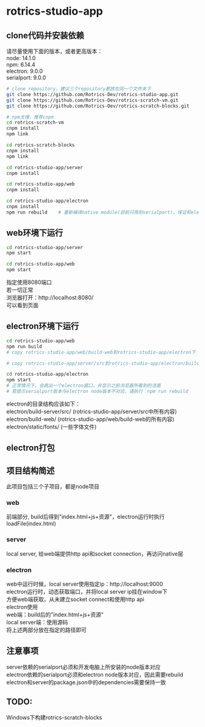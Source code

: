 # rotrics-studio-app

## clone代码并安装依赖
请尽量使用下面的版本，或者更高版本：  
node: 14.1.0  
npm: 6.14.4  
electron: 9.0.0  
serialport: 9.0.0  

```bash
# clone repository，建议三个repository都放在同一个文件夹下
git clone https://github.com/Rotrics-Dev/rotrics-studio-app.git
git clone https://github.com/Rotrics-Dev/rotrics-scratch-vm.git
git clone https://github.com/Rotrics-Dev/rotrics-scratch-blocks.git

# npm太慢，推荐cnpm
cd rotrics-scratch-vm
cnpm install
npm link

cd rotrics-scratch-blocks
cnpm install
npm link

cd rotrics-studio-app/server
cnpm install

cd rotrics-studio-app/web
cnpm install

cd rotrics-studio-app/electron
cnpm install
npm run rebuild    # 重新编译native module(目前只用到serialport)，保证和electron node版本对应
```

## web环境下运行
```bash
cd rotrics-studio-app/server
npm start

cd rotrics-studio-app/web
npm start
```
指定使用8080端口  
若一切正常  
浏览器打开：http://localhost:8080/  
可以看到页面

## electron环境下运行
```bash
cd rotrics-studio-app/web
npm run build
# copy rotrics-studio-app/web/build-web到rotrics-studio-app/electron下

# copy rotrics-studio-app/server/src到rotrics-studio-app/electron/build-server下

cd rotrics-studio-app/electron
npm start
# 正常情况下，会跳出一个electron窗口，并显示之前浏览器所看到的洁面
# 若提示serialport版本与electron node版本不对应，请执行：npm run rebuild
```
electron的目录结构应该如下：  
electron/build-server/src/ (rotrics-studio-app/server/src中所有内容)  
electron/build-web/ (rotrics-studio-app/web/build-web的所有内容)   
electron/static/fonts/ (一些字体文件)

## electron打包

## 项目结构简述
此项目包括三个子项目，都是node项目  
### web
前端部分, build后得到"index.html+js+资源"，electron运行时执行loadFile(index.html)
### server
local server, 给web端提供http api和socket connection，再访问native层  
### electron
web中运行时候，local server使用指定ip：http://localhost:9000  
electron运行时，动态获取端口，并将local server ip挂在window下  
方便web端获取，从未建立socket connect和使用http api  
electron使用  
web端：build后的"index.html+js+资源"  
local server端：使用源码  
将上述两部分放在指定的路径即可


## 注意事项
server依赖的serialport必须和开发电脑上所安装的node版本对应  
electron依赖的serialport必须和electron node版本对应，因此需要rebuild  
electron和server的package.json中的dependencies需要保持一致  

## TODO:  
Windows下构建rotrics-scratch-blocks  
